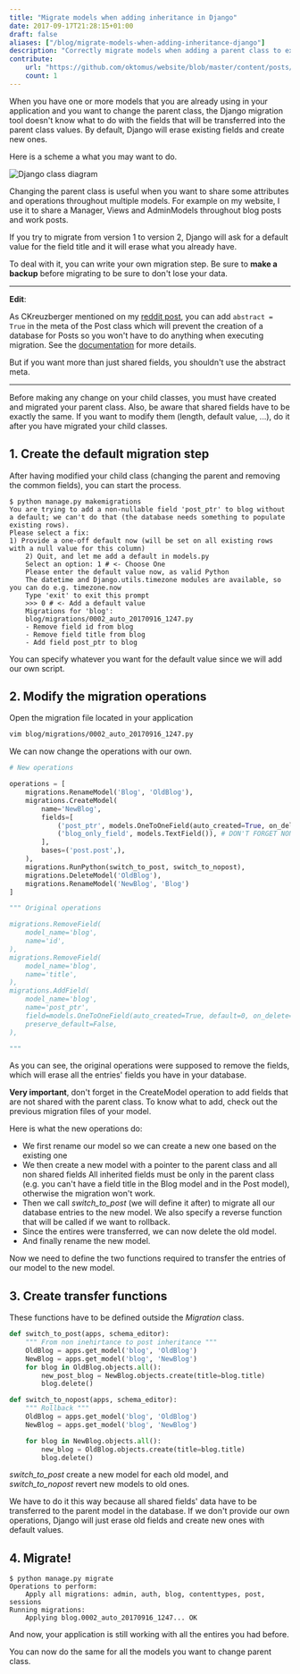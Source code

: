 ```yaml
---
title: "Migrate models when adding inheritance in Django"
date: 2017-09-17T21:28:15+01:00
draft: false
aliases: ["/blog/migrate-models-when-adding-inheritance-django"]
description: "Correctly migrate models when adding a parent class to exisint models."
contribute:
    url: "https://github.com/oktomus/website/blob/master/content/posts/2017/migrate-models-when-adding-inheritance-django.md"
    count: 1
---
```


When you have one or more models that you are already using in your application and you want to change the parent class, the Django migration tool doesn't know what to do with the fields that will be transferred into the parent class values. By default, Django will erase existing fields and create new ones.

Here is a scheme a what you may want to do.

![Django class diagram](/2017/django/migrate-models-diagram.png)

Changing the parent class is useful when you want to share some attributes and operations throughout multiple models. For example on my website, I use it to share a Manager, Views and AdminModels throughout blog posts and work posts.

If you try to migrate from version 1 to version 2, Django will ask for a default value for the field title and it will erase what you already have.

To deal with it, you can write your own migration step. Be sure to **make a backup** before migrating to be sure to don't lose your data.

---------

**Edit**:

As CKreuzberger mentioned on my [reddit post](https://www.reddit.com/r/django/comments/70mew2/article_migrate_models_when_adding_inheritance_in/dn4ay1s/), you can add `abstract = True` in the meta of the Post class which will prevent the creation of a database for Posts so you won't have to do anything when executing migration. See the [documentation](https://docs.djangoproject.com/en/1.11/topics/db/models/#abstract-base-classes) for more details.

But if you want more than just shared fields, you shouldn't use the abstract meta.

---------


Before making any change on your child classes, you must have created and migrated your parent class. Also, be aware that shared fields have to be exactly the same. If you want to modify them (length, default value, ...), do it after you have migrated your child classes.

## 1. Create the default migration step

After having modified your child class (changing the parent and removing the common fields), you can start the process.

```
$ python manage.py makemigrations
You are trying to add a non-nullable field 'post_ptr' to blog without a default; we can't do that (the database needs something to populate existing rows).
Please select a fix:
1) Provide a one-off default now (will be set on all existing rows with a null value for this column)
    2) Quit, and let me add a default in models.py
    Select an option: 1 # <- Choose One
    Please enter the default value now, as valid Python
    The datetime and Django.utils.timezone modules are available, so you can do e.g. timezone.now
    Type 'exit' to exit this prompt
    >>> 0 # <- Add a default value
    Migrations for 'blog':
    blog/migrations/0002_auto_20170916_1247.py
    - Remove field id from blog
    - Remove field title from blog
    - Add field post_ptr to blog
```

You can specify whatever you want for the default value since we will add our own script.

## 2. Modify the migration operations

Open the migration file located in your application

```sh
vim blog/migrations/0002_auto_20170916_1247.py
```

We can now change the operations with our own.

```python
# New operations

operations = [
    migrations.RenameModel('Blog', 'OldBlog'),
    migrations.CreateModel(
        name='NewBlog',
        fields=[
            ('post_ptr', models.OneToOneField(auto_created=True, on_delete=Django.db.models.deletion.CASCADE, parent_link=True, primary_key=True, serialize=False, to='post.Post')),
            ('blog_only_field', models.TextField()), # DON'T FORGET NON COMMON FIELDS
        ],
        bases=('post.post',),
    ),
    migrations.RunPython(switch_to_post, switch_to_nopost),
    migrations.DeleteModel('OldBlog'),
    migrations.RenameModel('NewBlog', 'Blog')
]

""" Original operations

migrations.RemoveField(
    model_name='blog',
    name='id',
),
migrations.RemoveField(
    model_name='blog',
    name='title',
),
migrations.AddField(
    model_name='blog',
    name='post_ptr',
    field=models.OneToOneField(auto_created=True, default=0, on_delete=Django.db.models.deletion.CASCADE, parent_link=True, primary_key=True, serialize=False, to='post.Post'),
    preserve_default=False,
),

"""
 ```

As you can see, the original operations were supposed to remove the fields, which will erase all the entries' fields you have in your database.

**Very important**, don't forget in the CreateModel operation to add fields that are not shared with the parent class. To know what to add, check out the previous migration files of your model.

Here is what the new operations do:
- We first rename our model so we can create a new one based on the existing one
- We then create a new model with a pointer to the parent class and all non shared fields
    All inherited fields must be only in the parent class (e.g. you can't have a field title in the Blog model and in the Post model), otherwise the migration won't work.
- Then we call *switch_to_post* (we will define it after) to migrate all our database entries to the new model. We also specify a reverse function that will be called if we want to rollback.
- Since the entires were transferred, we can now delete the old model.
- And finally rename the new model.

Now we need to define the two functions required to transfer the entries of our model to the new model.

## 3. Create transfer functions

These functions have to be defined outside the *Migration* class.

```python
def switch_to_post(apps, schema_editor):
    """ From non inehirtance to post inheritance """
    OldBlog = apps.get_model('blog', 'OldBlog')
    NewBlog = apps.get_model('blog', 'NewBlog')
    for blog in OldBlog.objects.all():
        new_post_blog = NewBlog.objects.create(title=blog.title)
        blog.delete()

def switch_to_nopost(apps, schema_editor):
    """ Rollback """
    OldBlog = apps.get_model('blog', 'OldBlog')
    NewBlog = apps.get_model('blog', 'NewBlog')

    for blog in NewBlog.objects.all():
        new_blog = OldBlog.objects.create(title=blog.title)
        blog.delete()
```

*switch_to_post* create a new model for each old model, and *switch_to_nopost* revert new models to old ones.

We have to do it this way because all shared fields' data have to be transferred to the parent model in the database. If we don't provide our own operations, Django will just erase old fields and create new ones with default values.


## 4. Migrate!

```
$ python manage.py migrate
Operations to perform:
    Apply all migrations: admin, auth, blog, contenttypes, post, sessions
Running migrations:
    Applying blog.0002_auto_20170916_1247... OK
```

And now, your application is still working with all the entires you had before.

You can now do the same for all the models you want to change parent class.
